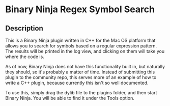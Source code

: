 # Binary Ninja Regex Symbol Search

## Description

This is a Binary Ninja plugin written in C++ for the Mac OS platform that allows you to search
for symbols based on a regular expression pattern. The results will be printed in the log view,
and clicking on them will take you where the code is.

As of now, Binary Ninja does not have this functionality built in, but naturally they should,
so it's probably a matter of time. Instead of submitting this plugin to the community repo,
this serves more of an example of how to write a C++ plugin, because currently this isn't so
well documented.

To use this, simply drag the dylib file to the plugins folder, and then start Binary Ninja. You
will be able to find it under the Tools option.

